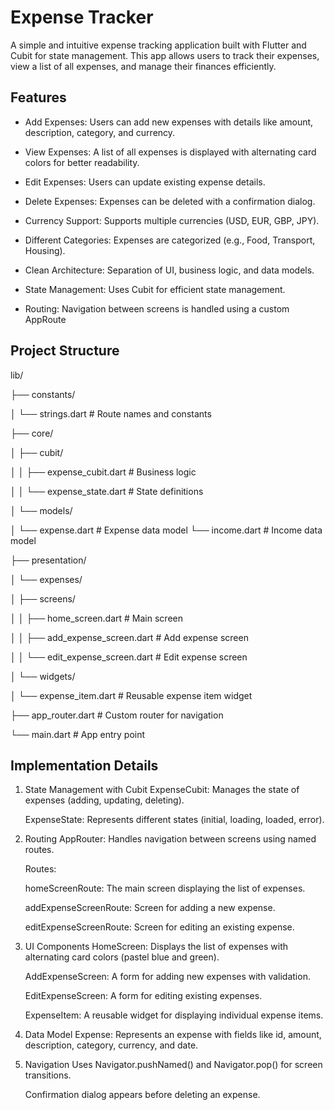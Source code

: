 # Expense Tracker

A simple and intuitive expense tracking application built with Flutter and Cubit for state management. This app allows users to track their expenses, view a list of all expenses, and manage their finances efficiently.
## Features
- Add Expenses: Users can add new expenses with details like amount, description, category, and currency.

- View Expenses: A list of all expenses is displayed with alternating card colors for better readability.

- Edit Expenses: Users can update existing expense details.

- Delete Expenses: Expenses can be deleted with a confirmation dialog.

- Currency Support: Supports multiple currencies (USD, EUR, GBP, JPY).

- Different Categories: Expenses are categorized (e.g., Food, Transport, Housing).

- Clean Architecture: Separation of UI, business logic, and data models.

- State Management: Uses Cubit for efficient state management.

- Routing: Navigation between screens is handled using a custom AppRoute
## Project Structure
  lib/
  
├── constants/

│   └── strings.dart          # Route names and constants

├── core/

│   ├── cubit/

│   │   ├── expense_cubit.dart  # Business logic

│   │   └── expense_state.dart  # State definitions

│   └── models/

│       └── expense.dart       # Expense data model
        └── income.dart       # Income data model
        
├── presentation/

│   └── expenses/

│       ├── screens/

│       │   ├── home_screen.dart      # Main screen

│       │   ├── add_expense_screen.dart # Add expense screen

│       │   └── edit_expense_screen.dart # Edit expense screen

│       └── widgets/

│           └── expense_item.dart     # Reusable expense item widget

├── app_router.dart            # Custom router for navigation

└── main.dart                  # App entry point

## Implementation Details
1. State Management with Cubit
    ExpenseCubit: Manages the state of expenses (adding, updating, deleting).

    ExpenseState: Represents different states (initial, loading, loaded, error).

2. Routing
    AppRouter: Handles navigation between screens using named routes.

    Routes:

      homeScreenRoute: The main screen displaying the list of expenses.
  
      addExpenseScreenRoute: Screen for adding a new expense.
  
      editExpenseScreenRoute: Screen for editing an existing expense.

3. UI Components
    HomeScreen: Displays the list of expenses with alternating card colors (pastel blue and green).
  
    AddExpenseScreen: A form for adding new expenses with validation.
  
    EditExpenseScreen: A form for editing existing expenses.
  
    ExpenseItem: A reusable widget for displaying individual expense items.

4. Data Model
    Expense: Represents an expense with fields like id, amount, description, category, currency, and date.
  
5. Navigation
    Uses Navigator.pushNamed() and Navigator.pop() for screen transitions.

    Confirmation dialog appears before deleting an expense.




